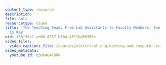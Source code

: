 ```yaml
---
content_type: resource
description: ''
file: null
resourcetype: Video
title: 'The Teaching Team: From Lab Assistants to Faculty Members, the Range of Experience
  is Key'
uid: 165f36c1-ed46-8737-b10a-45ffbd80355e
video_files:
  video_captions_file: /courses/electrical-engineering-and-computer-science/6-004-computation-structures-spring-2017/instructor-insights/the-teaching-team-from-lab-assistants-to-faculty-members-the-range-of-experience-is-key/q38KAGAKORk.vtt
video_metadata:
  youtube_id: q38KAGAKORk
---
```

